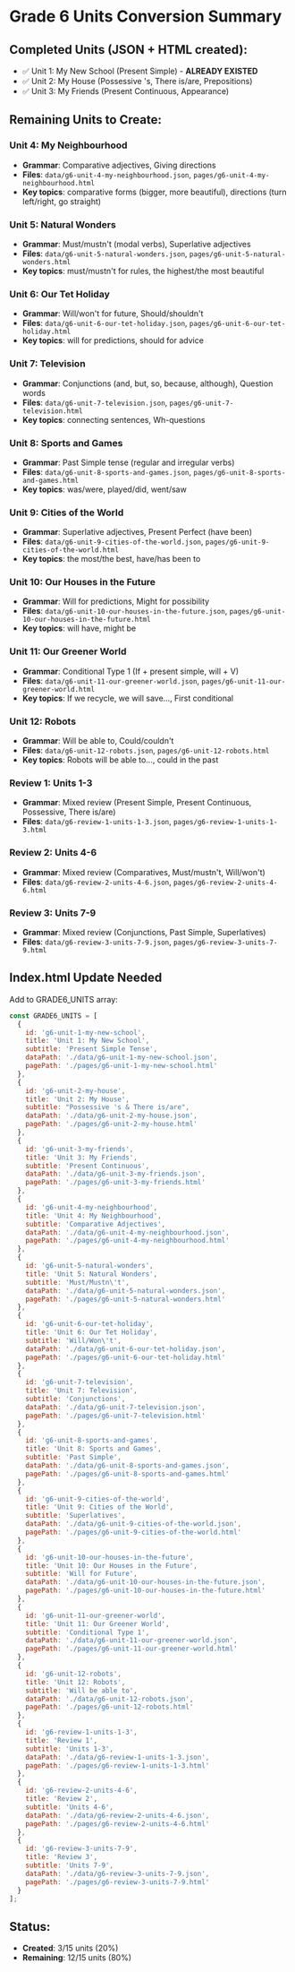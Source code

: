# Grade 6 Units Conversion Summary

## Completed Units (JSON + HTML created):
- ✅ Unit 1: My New School (Present Simple) - **ALREADY EXISTED**
- ✅ Unit 2: My House (Possessive 's, There is/are, Prepositions)
- ✅ Unit 3: My Friends (Present Continuous, Appearance)

## Remaining Units to Create:

### Unit 4: My Neighbourhood
- **Grammar**: Comparative adjectives, Giving directions
- **Files**: `data/g6-unit-4-my-neighbourhood.json`, `pages/g6-unit-4-my-neighbourhood.html`
- **Key topics**: comparative forms (bigger, more beautiful), directions (turn left/right, go straight)

### Unit 5: Natural Wonders
- **Grammar**: Must/mustn't (modal verbs), Superlative adjectives
- **Files**: `data/g6-unit-5-natural-wonders.json`, `pages/g6-unit-5-natural-wonders.html`
- **Key topics**: must/mustn't for rules, the highest/the most beautiful

### Unit 6: Our Tet Holiday
- **Grammar**: Will/won't for future, Should/shouldn't
- **Files**: `data/g6-unit-6-our-tet-holiday.json`, `pages/g6-unit-6-our-tet-holiday.html`
- **Key topics**: will for predictions, should for advice

### Unit 7: Television
- **Grammar**: Conjunctions (and, but, so, because, although), Question words
- **Files**: `data/g6-unit-7-television.json`, `pages/g6-unit-7-television.html`
- **Key topics**: connecting sentences, Wh-questions

### Unit 8: Sports and Games
- **Grammar**: Past Simple tense (regular and irregular verbs)
- **Files**: `data/g6-unit-8-sports-and-games.json`, `pages/g6-unit-8-sports-and-games.html`
- **Key topics**: was/were, played/did, went/saw

### Unit 9: Cities of the World
- **Grammar**: Superlative adjectives, Present Perfect (have been)
- **Files**: `data/g6-unit-9-cities-of-the-world.json`, `pages/g6-unit-9-cities-of-the-world.html`
- **Key topics**: the most/the best, have/has been to

### Unit 10: Our Houses in the Future
- **Grammar**: Will for predictions, Might for possibility
- **Files**: `data/g6-unit-10-our-houses-in-the-future.json`, `pages/g6-unit-10-our-houses-in-the-future.html`
- **Key topics**: will have, might be

### Unit 11: Our Greener World
- **Grammar**: Conditional Type 1 (If + present simple, will + V)
- **Files**: `data/g6-unit-11-our-greener-world.json`, `pages/g6-unit-11-our-greener-world.html`
- **Key topics**: If we recycle, we will save..., First conditional

### Unit 12: Robots
- **Grammar**: Will be able to, Could/couldn't
- **Files**: `data/g6-unit-12-robots.json`, `pages/g6-unit-12-robots.html`
- **Key topics**: Robots will be able to..., could in the past

### Review 1: Units 1-3
- **Grammar**: Mixed review (Present Simple, Present Continuous, Possessive, There is/are)
- **Files**: `data/g6-review-1-units-1-3.json`, `pages/g6-review-1-units-1-3.html`

### Review 2: Units 4-6
- **Grammar**: Mixed review (Comparatives, Must/mustn't, Will/won't)
- **Files**: `data/g6-review-2-units-4-6.json`, `pages/g6-review-2-units-4-6.html`

### Review 3: Units 7-9
- **Grammar**: Mixed review (Conjunctions, Past Simple, Superlatives)
- **Files**: `data/g6-review-3-units-7-9.json`, `pages/g6-review-3-units-7-9.html`

## Index.html Update Needed

Add to GRADE6_UNITS array:
```javascript
const GRADE6_UNITS = [
  {
    id: 'g6-unit-1-my-new-school',
    title: 'Unit 1: My New School',
    subtitle: 'Present Simple Tense',
    dataPath: './data/g6-unit-1-my-new-school.json',
    pagePath: './pages/g6-unit-1-my-new-school.html'
  },
  {
    id: 'g6-unit-2-my-house',
    title: 'Unit 2: My House',
    subtitle: "Possessive 's & There is/are",
    dataPath: './data/g6-unit-2-my-house.json',
    pagePath: './pages/g6-unit-2-my-house.html'
  },
  {
    id: 'g6-unit-3-my-friends',
    title: 'Unit 3: My Friends',
    subtitle: 'Present Continuous',
    dataPath: './data/g6-unit-3-my-friends.json',
    pagePath: './pages/g6-unit-3-my-friends.html'
  },
  {
    id: 'g6-unit-4-my-neighbourhood',
    title: 'Unit 4: My Neighbourhood',
    subtitle: 'Comparative Adjectives',
    dataPath: './data/g6-unit-4-my-neighbourhood.json',
    pagePath: './pages/g6-unit-4-my-neighbourhood.html'
  },
  {
    id: 'g6-unit-5-natural-wonders',
    title: 'Unit 5: Natural Wonders',
    subtitle: 'Must/Mustn\'t',
    dataPath: './data/g6-unit-5-natural-wonders.json',
    pagePath: './pages/g6-unit-5-natural-wonders.html'
  },
  {
    id: 'g6-unit-6-our-tet-holiday',
    title: 'Unit 6: Our Tet Holiday',
    subtitle: 'Will/Won\'t',
    dataPath: './data/g6-unit-6-our-tet-holiday.json',
    pagePath: './pages/g6-unit-6-our-tet-holiday.html'
  },
  {
    id: 'g6-unit-7-television',
    title: 'Unit 7: Television',
    subtitle: 'Conjunctions',
    dataPath: './data/g6-unit-7-television.json',
    pagePath: './pages/g6-unit-7-television.html'
  },
  {
    id: 'g6-unit-8-sports-and-games',
    title: 'Unit 8: Sports and Games',
    subtitle: 'Past Simple',
    dataPath: './data/g6-unit-8-sports-and-games.json',
    pagePath: './pages/g6-unit-8-sports-and-games.html'
  },
  {
    id: 'g6-unit-9-cities-of-the-world',
    title: 'Unit 9: Cities of the World',
    subtitle: 'Superlatives',
    dataPath: './data/g6-unit-9-cities-of-the-world.json',
    pagePath: './pages/g6-unit-9-cities-of-the-world.html'
  },
  {
    id: 'g6-unit-10-our-houses-in-the-future',
    title: 'Unit 10: Our Houses in the Future',
    subtitle: 'Will for Future',
    dataPath: './data/g6-unit-10-our-houses-in-the-future.json',
    pagePath: './pages/g6-unit-10-our-houses-in-the-future.html'
  },
  {
    id: 'g6-unit-11-our-greener-world',
    title: 'Unit 11: Our Greener World',
    subtitle: 'Conditional Type 1',
    dataPath: './data/g6-unit-11-our-greener-world.json',
    pagePath: './pages/g6-unit-11-our-greener-world.html'
  },
  {
    id: 'g6-unit-12-robots',
    title: 'Unit 12: Robots',
    subtitle: 'Will be able to',
    dataPath: './data/g6-unit-12-robots.json',
    pagePath: './pages/g6-unit-12-robots.html'
  },
  {
    id: 'g6-review-1-units-1-3',
    title: 'Review 1',
    subtitle: 'Units 1-3',
    dataPath: './data/g6-review-1-units-1-3.json',
    pagePath: './pages/g6-review-1-units-1-3.html'
  },
  {
    id: 'g6-review-2-units-4-6',
    title: 'Review 2',
    subtitle: 'Units 4-6',
    dataPath: './data/g6-review-2-units-4-6.json',
    pagePath: './pages/g6-review-2-units-4-6.html'
  },
  {
    id: 'g6-review-3-units-7-9',
    title: 'Review 3',
    subtitle: 'Units 7-9',
    dataPath: './data/g6-review-3-units-7-9.json',
    pagePath: './pages/g6-review-3-units-7-9.html'
  }
];
```

## Status:
- **Created**: 3/15 units (20%)
- **Remaining**: 12/15 units (80%)
